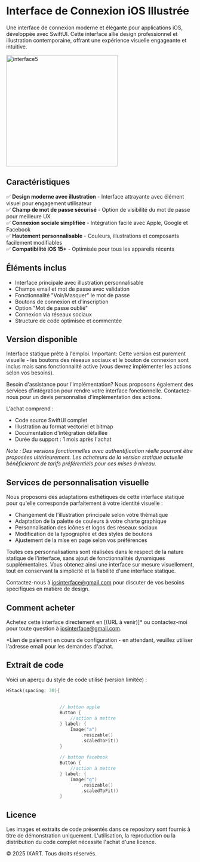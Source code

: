 # Interface de Connexion iOS Illustrée
Une interface de connexion moderne et élégante pour applications iOS, développée avec SwiftUI. Cette interface allie design professionnel et illustration contemporaine, offrant une expérience visuelle engageante et intuitive.

<img width="298" alt="interface5" src="https://github.com/user-attachments/assets/944d87d2-b7d8-4344-a4ab-8d3b68309cde" />


## Caractéristiques
✅ **Design moderne avec illustration** - Interface attrayante avec élément visuel pour engagement utilisateur  
✅ **Champ de mot de passe sécurisé** - Option de visibilité du mot de passe pour meilleure UX  
✅ **Connexion sociale simplifiée** - Intégration facile avec Apple, Google et Facebook  
✅ **Hautement personnalisable** - Couleurs, illustrations et composants facilement modifiables  
✅ **Compatibilité iOS 15+** - Optimisée pour tous les appareils récents

## Éléments inclus
- Interface principale avec illustration personnalisable
- Champs email et mot de passe avec validation
- Fonctionnalité "Voir/Masquer" le mot de passe
- Boutons de connexion et d'inscription
- Option "Mot de passe oublié"
- Connexion via réseaux sociaux
- Structure de code optimisée et commentée

## Version disponible
Interface statique prête à l'emploi. Important: Cette version est purement visuelle - les boutons des réseaux sociaux et le bouton de connexion sont inclus mais sans fonctionnalité active (vous devrez implémenter les actions selon vos besoins).

Besoin d'assistance pour l'implémentation? Nous proposons également des services d'intégration pour rendre votre interface fonctionnelle. Contactez-nous pour un devis personnalisé d'implémentation des actions.


L'achat comprend :
- Code source SwiftUI complet
- Illustration au format vectoriel et bitmap
- Documentation d'intégration détaillée
- Durée du support : 1 mois après l'achat


*Note : Des versions fonctionnelles avec authentification réelle pourront être proposées ultérieurement. Les acheteurs de la version statique actuelle bénéficieront de tarifs préférentiels pour ces mises à niveau.*

## Services de personnalisation visuelle
Nous proposons des adaptations esthétiques de cette interface statique pour qu'elle corresponde parfaitement à votre identité visuelle :
- Changement de l'illustration principale selon votre thématique
- Adaptation de la palette de couleurs à votre charte graphique
- Personnalisation des icônes et logos des réseaux sociaux
- Modification de la typographie et des styles de boutons
- Ajustement de la mise en page selon vos préférences

Toutes ces personnalisations sont réalisées dans le respect de la nature statique de l'interface, sans ajout de fonctionnalités dynamiques supplémentaires. Vous obtenez ainsi une interface sur mesure visuellement, tout en conservant la simplicité et la fiabilité d'une interface statique.

Contactez-nous à iosinterface@gmail.com pour discuter de vos besoins spécifiques en matière de design.

## Comment acheter
Achetez cette interface directement en [(URL à venir)]* ou contactez-moi pour toute question à iosinterface@gmail.com.

*Lien de paiement en cours de configuration - en attendant, veuillez utiliser l'adresse email pour les demandes d'achat.

## Extrait de code
Voici un aperçu du style de code utilisé (version limitée) :
```swift
HStack(spacing: 30){
                    
                    
                    // button apple
                    Button {
                        //action à mettre
                    } label: {
                        Image("a")
                            .resizable()
                            .scaledToFit()
                    }
                    
                    // button facebook
                    Button {
                        //action à mettre
                    } label: {
                        Image("g")
                            .resizable()
                            .scaledToFit()
                    }
```

## Licence
Les images et extraits de code présentés dans ce repository sont fournis à titre de démonstration uniquement. L'utilisation, la reproduction ou la distribution du code complet nécessite l'achat d'une licence.

© 2025 IXART. Tous droits réservés.
